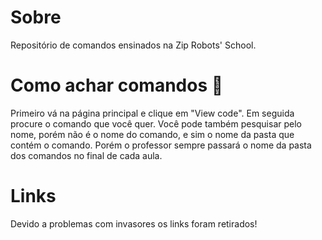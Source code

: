 # Sobre
Repositório de comandos ensinados na Zip Robots' School.

# Como achar comandos 🤷‍
Primeiro vá na página principal e clique em "View code".
Em seguida procure o comando que você quer.
Você pode também pesquisar pelo nome, porém não é o nome do comando, e sim o nome da pasta que contém o comando. Porém o professor sempre passará o nome da pasta dos comandos no final de cada aula.

# Links
Devido a problemas com invasores os links foram retirados!
